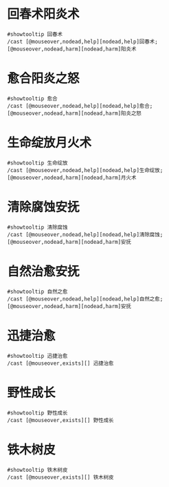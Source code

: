 # 回春术阳炎术
```
#showtooltip 回春术
/cast [@mouseover,nodead,help][nodead,help]回春术; [@mouseover,nodead,harm][nodead,harm]阳炎术
```

# 愈合阳炎之怒
```
#showtooltip 愈合
/cast [@mouseover,nodead,help][nodead,help]愈合; [@mouseover,nodead,harm][nodead,harm]阳炎之怒
```

# 生命绽放月火术
```
#showtooltip 生命绽放
/cast [@mouseover,nodead,help][nodead,help]生命绽放; [@mouseover,nodead,harm][nodead,harm]月火术
```

# 清除腐蚀安抚
```
#showtooltip 清除腐蚀
/cast [@mouseover,nodead,help][nodead,help]清除腐蚀; [@mouseover,nodead,harm][nodead,harm]安抚
```

# 自然治愈安抚
```
#showtooltip 自然之愈
/cast [@mouseover,nodead,help][nodead,help]自然之愈; [@mouseover,nodead,harm][nodead,harm]安抚
```

# 迅捷治愈
```
#showtooltip 迅捷治愈
/cast [@mouseover,exists][] 迅捷治愈
```

# 野性成长
```
#showtooltip 野性成长
/cast [@mouseover,exists][] 野性成长
```

# 铁木树皮
```
#showtooltip 铁木树皮
/cast [@mouseover,exists][] 铁木树皮
```